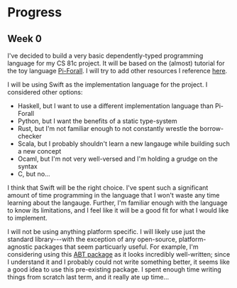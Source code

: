 # Progress

## Week 0

I've decided to build a very basic dependently-typed programming language for my CS 81c project. It will be based on the (almost) tutorial for the toy language [Pi-Forall](https://github.com/sweirich/pi-forall). I will try to add other resources I reference [here](https://github.com/JadenGeller/Tart/blob/master/REFERENCES.md).

I will be using Swift as the implementation language for the project. I considered other options:

  * Haskell, but I want to use a different implementation language than Pi-Forall
  * Python, but I want the benefits of a static type-system
  * Rust, but I'm not familiar enough to not constantly wrestle the borrow-checker
  * Scala, but I probably shouldn't learn a new langauge while building such a new concept
  * Ocaml, but I'm not very well-versed and I'm holding a grudge on the syntax
  * C, but no...
  
I think that Swift will be the right choice. I've spent such a significant amount of time programming in the language that I won't waste any time learning about the langauge. Further, I'm familiar enough with the language to know its limitations, and I feel like it will be a good fit for what I would like to implement.

I will not be using anything platform specific. I will likely use just the standard library---with the exception of any open-source, platform-agnostic packages that seem particuarly useful. For example, I'm considering using this [ABT package](https://github.com/typelift/Valence) as it looks incredibly well-written; since I understand it and I probably could not write something better, it seems like a good idea to use this pre-existing package. I spent enough time writing things from scratch last term, and it really ate up time...
